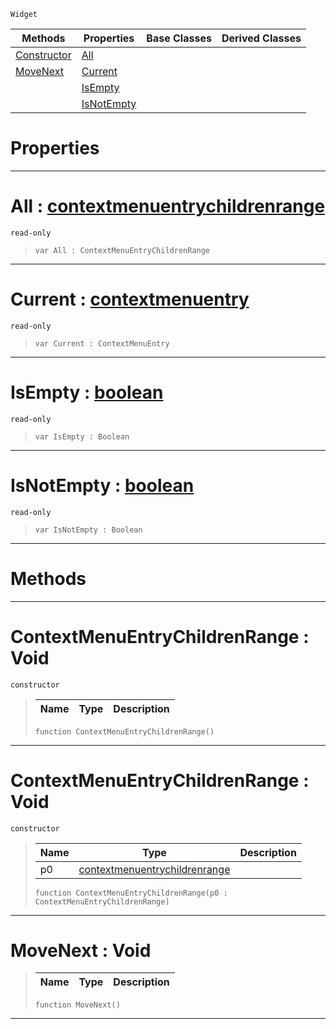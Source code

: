  `Widget`

|Methods|Properties|Base Classes|Derived Classes|
|---|---|---|---|
|[Constructor](contextmenuentrychildrenrange.md#contextmenuentrychildren)|[All](contextmenuentrychildrenrange.md#all-zilch-engine-document)| | |
|[MoveNext](contextmenuentrychildrenrange.md#movenext-void)|[Current](contextmenuentrychildrenrange.md#current-zilch-engine-docu)| | |
| |[IsEmpty](contextmenuentrychildrenrange.md#isempty-zilch-engine-docu)| | |
| |[IsNotEmpty](contextmenuentrychildrenrange.md#isnotempty-zilch-engine-d)| | |


 #  Properties


---  
 #  All : [contextmenuentrychildrenrange](contextmenuentrychildrenrange.md)

 `read-only`

> 
> ```TS:Nada
> var All : ContextMenuEntryChildrenRange


---  
 #  Current : [contextmenuentry](contextmenuentry.md)

 `read-only`

> 
> ```TS:Nada
> var Current : ContextMenuEntry


---  
 #  IsEmpty : [boolean](../nada_base_types/boolean.md)

 `read-only`

> 
> ```TS:Nada
> var IsEmpty : Boolean


---  
 #  IsNotEmpty : [boolean](../nada_base_types/boolean.md)

 `read-only`

> 
> ```TS:Nada
> var IsNotEmpty : Boolean


---  
 #  Methods


---  
 #  ContextMenuEntryChildrenRange : Void

 `constructor`

> 
> |Name|Type|Description|
> |---|---|---|
> ```TS:Nada
> function ContextMenuEntryChildrenRange()
> ``` 


---  
 #  ContextMenuEntryChildrenRange : Void

 `constructor`

> 
> |Name|Type|Description|
> |---|---|---|
> |p0|[contextmenuentrychildrenrange](contextmenuentrychildrenrange.md)| |
> ```TS:Nada
> function ContextMenuEntryChildrenRange(p0 : ContextMenuEntryChildrenRange)
> ``` 


---  
 #  MoveNext : Void

> 
> |Name|Type|Description|
> |---|---|---|
> ```TS:Nada
> function MoveNext()
> ``` 


---  
 

 